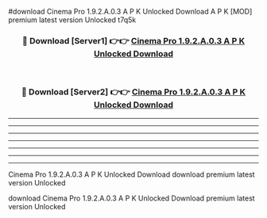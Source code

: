 #download Cinema Pro 1.9.2.A.0.3 A P K Unlocked Download A P K [MOD] premium latest version Unlocked t7q5k 



<div align="center">
<h3>🔴 Download [Server1] 👉👉 <a href="https://apkdownload-94cd0.web.app/">Cinema Pro 1.9.2.A.0.3 A P K Unlocked Download</a></h3><br>

<h3>🔴 Download [Server2] 👉👉 <a href="https://apkdownload-94cd0.web.app/">Cinema Pro 1.9.2.A.0.3 A P K Unlocked Download</a></h3>
</div>





----------------------------------------------------------

----------------------------------------------------------

----------------------------------------------------------

----------------------------------------------------------

----------------------------------------------------------

----------------------------------------------------------

----------------------------------------------------------

Cinema Pro 1.9.2.A.0.3 A P K Unlocked Download download premium latest version Unlocked

download Cinema Pro 1.9.2.A.0.3 A P K Unlocked Download premium latest version Unlocked
